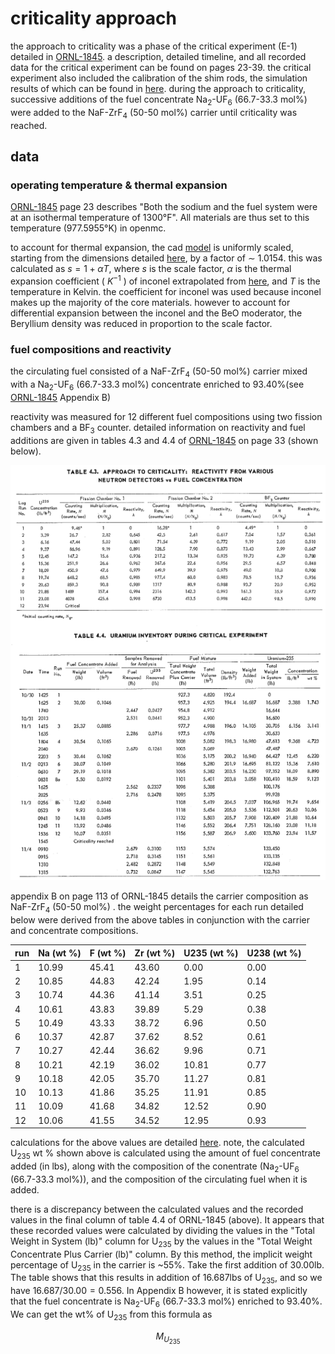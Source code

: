 # criticality approach

the approach to criticality was a phase of the critical experiment (E-1) detailed in [ORNL-1845](https://github.com/openmsr/msr-archive/blob/master/docs/ORNL-1845.pdf). a description, detailed timeline, and all recorded data for the critical experiment can be found on pages 23-39. the critical experiment also included the calibration of the shim rods, the simulation results of which can be found in [here](./shim_rod_calibration.md). during the approach to criticality, successive additions of the fuel concentrate Na<sub>2</sub>-UF<sub>6</sub> (66.7-33.3 mol%) were added to the NaF-ZrF<sub>4</sub> (50-50 mol%) carrier until criticality was reached.

## data

### operating temperature & thermal expansion     

[ORNL-1845](https://github.com/openmsr/msr-archive/blob/master/docs/ORNL-1845.pdf) page 23 describes "Both the sodium and the fuel system were at an isothermal temperature of 1300&deg;F". All materials are thus set to this temperature (977.5955&deg;K) in openmc.

to account for thermal expansion, the cad [model](https://cad.onshape.com/documents/b83e5f739a4507bf06f2a2a9/w/9511a6ac44a9e4d439d86976/e/36d3d4af112bbf8cad7d521b?renderMode=0&uiState=62d907b3549a2247567bee8c) is uniformly scaled, starting from the dimensions detailed [here](../design/are.pdf), by a factor of $\sim$ 1.0154. this was calculated as $s= 1 + \alpha T$, where $s$ is the scale factor, $\alpha$ is the thermal expansion coefficient ( $K^{-1}$ ) of inconel extrapolated from [here](https://www.researchgate.net/publication/337709137_Thermophysical_properties_of_Inconel_718_alloy), and $T$ is the temperature in Kelvin. the coefficient for inconel was used because inconel makes up the majority of the core materials. however to account for differential expansion between the inconel and the BeO moderator, the Beryllium density was reduced in proportion to the scale factor.

### fuel compositions and reactivity

the circulating fuel consisted of a NaF-ZrF<sub>4</sub> (50-50 mol%) carrier mixed with a Na<sub>2</sub>-UF<sub>6</sub> (66.7-33.3 mol%) concentrate enriched to 93.40%(see [ORNL-1845](https://github.com/openmsr/msr-archive/blob/master/docs/ORNL-1845.pdf)  Appendix B) 


reactivity was measured for 12 different fuel compositions using two fission chambers and a BF$_3$ counter. detailed information on reactivity and fuel additions are given in tables 4.3 and 4.4 of [ORNL-1845](https://github.com/openmsr/msr-archive/blob/master/docs/ORNL-1845.pdf) on page 33 (shown below).

![](figures/ca.png)

appendix B on page 113 of ORNL-1845 details the carrier composition as NaF-ZrF<sub>4</sub> (50-50 mol%) . the weight percentages for each run detailed below were derived from the above tables in conjunction with the carrier and concentrate compositions.

| run | Na (wt %) | F (wt %) | Zr (wt %) | U235 (wt %) | U238 (wt %) |
|-----|-----------|----------|-----------|-------------|-------------|
|  1  |   10.99   |   45.41  |   43.60   |    0.00     |    0.00     |
|  2  |   10.85   |   44.83  |   42.24   |    1.95     |    0.14     |
|  3  |   10.74   |   44.36  |   41.14   |    3.51     |    0.25     |
|  4  |   10.61   |   43.83  |   39.89   |    5.29     |    0.38     |
|  5  |   10.49   |   43.33  |   38.72   |    6.96     |    0.50     |
|  6  |   10.37   |   42.87  |   37.62   |    8.52     |    0.61     |
|  7  |   10.27   |   42.44  |   36.62   |    9.96     |    0.71     |
|  8  |   10.21   |   42.19  |   36.02   |   10.81     |    0.77     |
|  9  |   10.18   |   42.05  |   35.70   |   11.27     |    0.81     |
| 10  |   10.13   |   41.86  |   35.25   |   11.91     |    0.85     |
| 11  |   10.09   |   41.68  |   34.82   |   12.52     |    0.90     |
| 12  |   10.06   |   41.55  |   34.52   |   12.95     |    0.93     |

calculations for the above values are detailed [here](https://docs.google.com/spreadsheets/d/1RVwap77GXaVlIsbrXgNQTB-KTa4BvGLSgHnxRFQPmuA/edit?usp=sharing). note, the calculated U<sub>235</sub> wt % shown above is calculated using the amount of fuel concentrate added (in lbs), along with the composition of the conentrate (Na<sub>2</sub>-UF<sub>6</sub> (66.7-33.3 mol%)), and the composition of the circulating fuel when it is added. 

there is a discrepancy between the calculated values and the recorded values in the final column of table 4.4 of ORNL-1845 (above). It appears that these recorded values were calculated by dividing the values in the "Total Weight in System (lb)" column for U<sub>235</sub> by the values in the "Total Weight Concentrate Plus Carrier (lb)" column. By this method, the implicit weight percentage of U<sub>235</sub> in the carrier is ~55%. Take the first addition of 30.00lb. The table shows that this results in addition of 16.687lbs of U<sub>235</sub>, and so we have $16.687/30.00 = 0.556$. In Appendix B however, it is stated explicitly that the fuel concentrate is Na<sub>2</sub>-UF<sub>6</sub> (66.7-33.3 mol%) enriched to 93.40%. We can get the wt% of U<sub>235</sub> from this formula as 

$$
M_{U_{235}}
$$